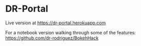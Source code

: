 # DR-Portal

Live version at https://dr-portal.herokuapp.com 

For a notebook version walking through some of the features: https://github.com/dr-rodriguez/BokehHack
